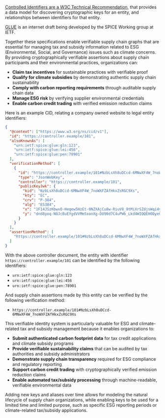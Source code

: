 [Controlled Identifiers are a W3C Technical Recommendation](https://www.w3.org/TR/cid-1.0/), that provides a data model for discovering cryptographic keys for an entity, and relationships between identifiers for that entity.

[GLUE](https://datatracker.ietf.org/doc/draft-ietf-spice-glue-id/) is an internet draft being developed by the SPICE Working group at IETF.

Together these specifications enable verifiable supply chain graphs that are essential for managing tax and subsidy information related to ESG (Environmental, Social, and Governance) issues such as climate concerns. By providing cryptographically verifiable assertions about supply chain participants and their environmental practices, organizations can:

- **Claim tax incentives** for sustainable practices with verifiable proof
- **Qualify for climate subsidies** by demonstrating authentic supply chain sustainability
- **Comply with carbon reporting requirements** through auditable supply chain data
- **Manage ESG risk** by verifying supplier environmental credentials
- **Enable carbon credit trading** with verified emission reduction claims

Here is an example CID, relating a company owned website to legal entity identifiers:

```json
{
  "@context": ["https://www.w3.org/ns/cid/v1"],
  "id": "https://controller.example/101",
  "alsoKnownAs": [
    "urn:ietf:spice:glue:gln:123",
    "urn:ietf:spice:glue:lei:456",
    "urn:ietf:spice:glue:pen:78901"
  ],
  "verificationMethod": [
    {
      "id": "https://controller.example/101#NzbLsXh8uDCcd-6MNwXF4W_7noWXFZAfHkxZsRGC9Xs",
      "type": "JsonWebKey",
      "controller": "https://controller.example/101",
      "publicKeyJwk": {
        "kid": "NzbLsXh8uDCcd-6MNwXF4W_7noWXFZAfHkxZsRGC9Xs",
        "kty": "EC",
        "crv": "P-384",
        "alg": "ES384",
        "x": "1F14JSzKbwxO-Heqew5HzEt-0NZXAjCu8w-RiuV8_9tMiXrSZdjsWqi4y86OFb5d",
        "y": "dnd8yoq-NOJcBuEYgdVVMmSxonXg-DU90d7C4uPWb_Lkd4WIQQEH0DyeC2KUDMIU"
      }
    }
  ],
  "assertionMethod": [
    "https://controller.example/101#NzbLsXh8uDCcd-6MNwXF4W_7noWXFZAfHkxZsRGC9Xs"
  ]
}
```

With the above controller document, the entity with identifier `https://controller.example/101` can be identified by the following identifiers:

- `urn:ietf:spice:glue:gln:123`
- `urn:ietf:spice:glue:lei:456`
- `urn:ietf:spice:glue:pen:78901`

And supply chain assertions made by this entity can be verified by the following verification method:

- `https://controller.example/101#NzbLsXh8uDCcd-6MNwXF4W_7noWXFZAfHkxZsRGC9Xs`

This verifiable identity system is particularly valuable for ESG and climate-related tax and subsidy management because it enables organizations to:

- **Submit authenticated carbon footprint data** for tax credit applications and climate subsidy programs
- **Provide verifiable sustainability claims** that can be audited by tax authorities and subsidy administrators
- **Demonstrate supply chain transparency** required for ESG compliance and regulatory reporting
- **Support carbon credit trading** with cryptographically verified emission reduction claims
- **Enable automated tax/subsidy processing** through machine-readable, verifiable environmental data

Adding new keys and aliases over time allows for modeling the natural lifecycle of supply chain organizations, while enabling keys to be used for a limited time and limited purpose, such as specific ESG reporting periods or climate-related tax/subsidy applications.